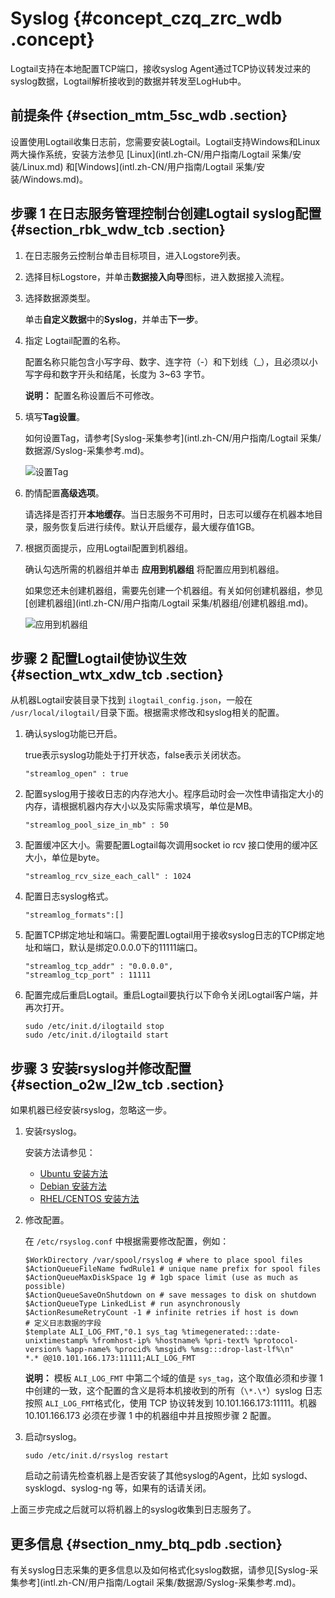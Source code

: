# Syslog {#concept_czq_zrc_wdb .concept}

Logtail支持在本地配置TCP端口，接收syslog Agent通过TCP协议转发过来的syslog数据，Logtail解析接收到的数据并转发至LogHub中。

## 前提条件 {#section_mtm_5sc_wdb .section}

设置使用Logtail收集日志前，您需要安装Logtail。Logtail支持Windows和Linux两大操作系统，安装方法参见 [Linux](intl.zh-CN/用户指南/Logtail 采集/安装/Linux.md) 和[Windows](intl.zh-CN/用户指南/Logtail 采集/安装/Windows.md)。

## 步骤 1 在日志服务管理控制台创建Logtail syslog配置 {#section_rbk_wdw_tcb .section}

1.  在日志服务云控制台单击目标项目，进入Logstore列表。
2.  选择目标Logstore，并单击**数据接入向导**图标，进入数据接入流程。
3.  选择数据源类型。

    单击**自定义数据**中的**Syslog**，并单击**下一步**。

4.  指定 Logtail配置的名称。

    配置名称只能包含小写字母、数字、连字符（-）和下划线（\_），且必须以小写字母和数字开头和结尾，长度为 3~63 字节。

    **说明：** 配置名称设置后不可修改。

5.  填写**Tag设置**。

    如何设置Tag，请参考[Syslog-采集参考](intl.zh-CN/用户指南/Logtail 采集/数据源/Syslog-采集参考.md)。

    ![](http://static-aliyun-doc.oss-cn-hangzhou.aliyuncs.com/assets/img/13063/2869_zh-CN.png "设置Tag")

6.  酌情配置**高级选项**。

    请选择是否打开**本地缓存**。当日志服务不可用时，日志可以缓存在机器本地目录，服务恢复后进行续传。默认开启缓存，最大缓存值1GB。

7.  根据页面提示，应用Logtail配置到机器组。

    确认勾选所需的机器组并单击 **应用到机器组** 将配置应用到机器组。

    如果您还未创建机器组，需要先创建一个机器组。有关如何创建机器组，参见 [创建机器组](intl.zh-CN/用户指南/Logtail 采集/机器组/创建机器组.md)。

    ![](http://static-aliyun-doc.oss-cn-hangzhou.aliyuncs.com/assets/img/13066/2904_zh-CN.png "应用到机器组")


## 步骤 2 配置Logtail使协议生效 {#section_wtx_xdw_tcb .section}

从机器Logtail安装目录下找到 `ilogtail_config.json`，一般在 `/usr/local/ilogtail/`目录下面。根据需求修改和syslog相关的配置。

1.  确认syslog功能已开启。

    true表示syslog功能处于打开状态，false表示关闭状态。

    ```
    "streamlog_open" : true
    ```

2.  配置syslog用于接收日志的内存池大小。程序启动时会一次性申请指定大小的内存，请根据机器内存大小以及实际需求填写，单位是MB。

    ```
    "streamlog_pool_size_in_mb" : 50
    ```

3.  配置缓冲区大小。需要配置Logtail每次调用socket io rcv 接口使用的缓冲区大小，单位是byte。

    ```
    "streamlog_rcv_size_each_call" : 1024
    ```

4.  配置日志syslog格式。

    ```
    "streamlog_formats":[]
    ```

5.  配置TCP绑定地址和端口。需要配置Logtail用于接收syslog日志的TCP绑定地址和端口，默认是绑定0.0.0.0下的11111端口。

    ```
    "streamlog_tcp_addr" : "0.0.0.0",
    "streamlog_tcp_port" : 11111
    
    ```

6.  配置完成后重启Logtail。重启Logtail要执行以下命令关闭Logtail客户端，并再次打开。

    ```
    sudo /etc/init.d/ilogtaild stop
    sudo /etc/init.d/ilogtaild start
    
    ```


## 步骤 3 安装rsyslog并修改配置 {#section_o2w_l2w_tcb .section}

如果机器已经安装rsyslog，忽略这一步。

1.  安装rsyslog。

    安装方法请参见：

    -   [Ubuntu 安装方法](http://www.rsyslog.com/ubuntu-repository/)
    -   [Debian 安装方法](http://www.rsyslog.com/debian-repository/)
    -   [RHEL/CENTOS 安装方法](http://www.rsyslog.com/rhelcentos-rpms/)
2.  修改配置。

    在 `/etc/rsyslog.conf` 中根据需要修改配置，例如：

    ```
    $WorkDirectory /var/spool/rsyslog # where to place spool files
    $ActionQueueFileName fwdRule1 # unique name prefix for spool files
    $ActionQueueMaxDiskSpace 1g # 1gb space limit (use as much as possible)
    $ActionQueueSaveOnShutdown on # save messages to disk on shutdown
    $ActionQueueType LinkedList # run asynchronously
    $ActionResumeRetryCount -1 # infinite retries if host is down
    # 定义日志数据的字段
    $template ALI_LOG_FMT,"0.1 sys_tag %timegenerated:::date-unixtimestamp% %fromhost-ip% %hostname% %pri-text% %protocol-version% %app-name% %procid% %msgid% %msg:::drop-last-lf%\n"
    *.* @@10.101.166.173:11111;ALI_LOG_FMT
    
    ```

    **说明：** 模板 `ALI_LOG_FMT` 中第二个域的值是 `sys_tag`，这个取值必须和步骤 1 中创建的一致，这个配置的含义是将本机接收到的所有（`\*.\*`）syslog 日志按照 `ALI_LOG_FMT`格式化，使用 TCP 协议转发到 10.101.166.173:11111。机器 10.101.166.173 必须在步骤 1 中的机器组中并且按照步骤 2 配置。

3.  启动rsyslog。

    ```
    sudo /etc/init.d/rsyslog restart
    ```

    启动之前请先检查机器上是否安装了其他syslog的Agent，比如 syslogd、sysklogd、syslog-ng 等，如果有的话请关闭。


上面三步完成之后就可以将机器上的syslog收集到日志服务了。

## 更多信息 {#section_nmy_btq_pdb .section}

有关syslog日志采集的更多信息以及如何格式化syslog数据，请参见[Syslog-采集参考](intl.zh-CN/用户指南/Logtail 采集/数据源/Syslog-采集参考.md)。

